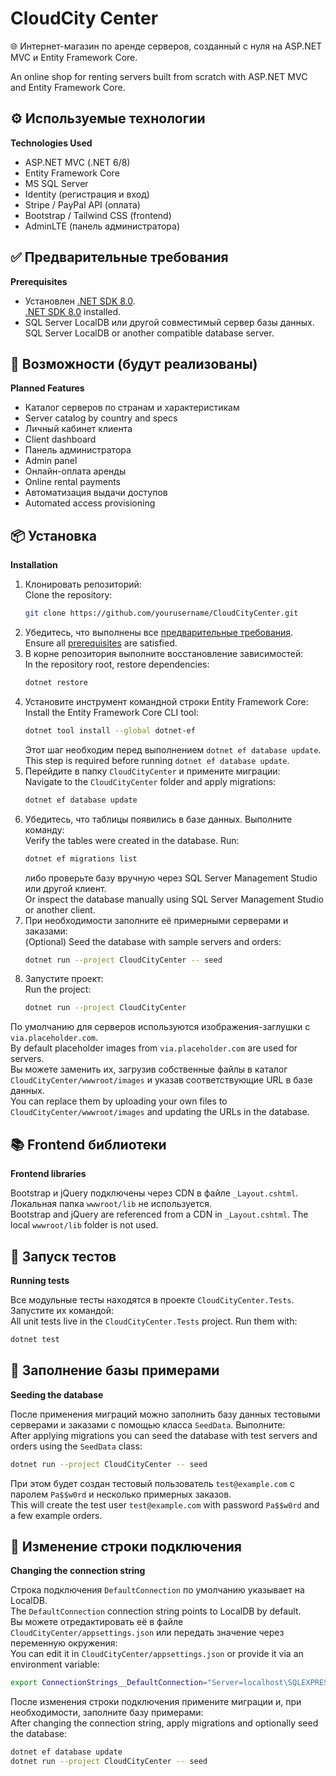 # CloudCity Center

🌐 Интернет-магазин по аренде серверов, созданный с нуля на ASP.NET MVC и Entity Framework Core.

An online shop for renting servers built from scratch with ASP.NET MVC and Entity Framework Core.

## ⚙️ Используемые технологии
**Technologies Used**

- ASP.NET MVC (.NET 6/8)
- Entity Framework Core
- MS SQL Server
- Identity (регистрация и вход)
- Stripe / PayPal API (оплата)
- Bootstrap / Tailwind CSS (frontend)
- AdminLTE (панель администратора)

## ✅ Предварительные требования
**Prerequisites**

- Установлен [.NET SDK 8.0](https://dotnet.microsoft.com/).  
  [.NET SDK 8.0](https://dotnet.microsoft.com/) installed.
- SQL Server LocalDB или другой совместимый сервер базы данных.  
  SQL Server LocalDB or another compatible database server.

## 🔧 Возможности (будут реализованы)
**Planned Features**

- Каталог серверов по странам и характеристикам
- Server catalog by country and specs
- Личный кабинет клиента
- Client dashboard
- Панель администратора
- Admin panel
- Онлайн-оплата аренды
- Online rental payments
- Автоматизация выдачи доступов
- Automated access provisioning

## 📦 Установка
**Installation**

1. Клонировать репозиторий:  
   Clone the repository:
   ```bash
   git clone https://github.com/yourusername/CloudCityCenter.git
   ```
2. Убедитесь, что выполнены все [предварительные требования](#-предварительные-требования).  
   Ensure all [prerequisites](#-предварительные-требования) are satisfied.
3. В корне репозитория выполните восстановление зависимостей:  
   In the repository root, restore dependencies:
   ```bash
   dotnet restore
   ```
4. Установите инструмент командной строки Entity Framework Core:  
   Install the Entity Framework Core CLI tool:
   ```bash
   dotnet tool install --global dotnet-ef
   ```
   Этот шаг необходим перед выполнением `dotnet ef database update`.  
   This step is required before running `dotnet ef database update`.
5. Перейдите в папку `CloudCityCenter` и примените миграции:  
   Navigate to the `CloudCityCenter` folder and apply migrations:
   ```bash
   dotnet ef database update
   ```
6. Убедитесь, что таблицы появились в базе данных. Выполните команду:  
   Verify the tables were created in the database. Run:
   ```bash
   dotnet ef migrations list
   ```
   либо проверьте базу вручную через SQL Server Management Studio или другой клиент.  
   Or inspect the database manually using SQL Server Management Studio or another client.
7. При необходимости заполните её примерными серверами и заказами:  
   (Optional) Seed the database with sample servers and orders:
   ```bash
   dotnet run --project CloudCityCenter -- seed
   ```
8. Запустите проект:  
   Run the project:
   ```bash
   dotnet run --project CloudCityCenter
   ```

По умолчанию для серверов используются изображения-заглушки с `via.placeholder.com`.  
By default placeholder images from `via.placeholder.com` are used for servers.  
Вы можете заменить их, загрузив собственные файлы в каталог `CloudCityCenter/wwwroot/images` и указав соответствующие URL в базе данных.  
You can replace them by uploading your own files to `CloudCityCenter/wwwroot/images` and updating the URLs in the database.

## 📚 Frontend библиотеки
**Frontend libraries**

Bootstrap и jQuery подключены через CDN в файле `_Layout.cshtml`. Локальная папка `wwwroot/lib` не используется.  
Bootstrap and jQuery are referenced from a CDN in `_Layout.cshtml`. The local `wwwroot/lib` folder is not used.

## 🧪 Запуск тестов
**Running tests**

Все модульные тесты находятся в проекте `CloudCityCenter.Tests`. Запустите их командой:  
All unit tests live in the `CloudCityCenter.Tests` project. Run them with:
```bash
dotnet test
```

## 🌱 Заполнение базы примерами
**Seeding the database**

После применения миграций можно заполнить базу данных тестовыми серверами и заказами с помощью класса `SeedData`. Выполните:  
After applying migrations you can seed the database with test servers and orders using the `SeedData` class:
```bash
dotnet run --project CloudCityCenter -- seed
```
При этом будет создан тестовый пользователь `test@example.com` с паролем `Pa$$w0rd` и несколько примерных заказов.  
This will create the test user `test@example.com` with password `Pa$$w0rd` and a few example orders.

## 🔗 Изменение строки подключения
**Changing the connection string**

Строка подключения `DefaultConnection` по умолчанию указывает на LocalDB.  
The `DefaultConnection` connection string points to LocalDB by default.  
Вы можете отредактировать её в файле `CloudCityCenter/appsettings.json` или передать значение через переменную окружения:  
You can edit it in `CloudCityCenter/appsettings.json` or provide it via an environment variable:
```bash
export ConnectionStrings__DefaultConnection="Server=localhost\SQLEXPRESS;Database=master;Trusted_Connection=True;"
```

После изменения строки подключения примените миграции и, при необходимости, заполните базу примерами:  
After changing the connection string, apply migrations and optionally seed the database:
```bash
dotnet ef database update
dotnet run --project CloudCityCenter -- seed
```

